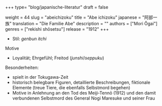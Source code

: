 +++
type= "blog/japanische-literatur"
draft = false

weight = 44
slug = "abeichizoku"
title = "Abe ichizoku"
japanese = "阿部一族"
translation = "Die Familie Abe"
description = ""
authors = ["Mori Ōgai"]
genres = ["rekishi shōsetsu"]
release = "1912"
+++

- Stil: _genbun itchi_

Motive
- Loyalität; Ehrgefühl; Freitod (_junshi_/_seppuku_)


Besonderheiten:
- spielt in der Tokugawa-Zeit
- historisch belegbare Figuren, detaillierte Beschreibungen, fiktionale Elemente (treue Tiere, die
ebenfalls Selbstmord begehen)
- Motive in Anlehnung an den Tod des Meiji-Tennō (1912) und den damit verbundenen Selbstmord
des General Nogi Maresuke und seiner Frau